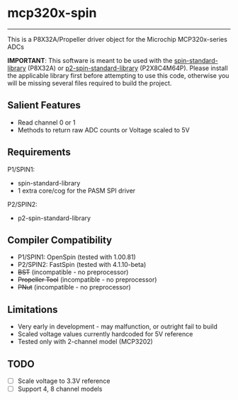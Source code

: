 # mcp320x-spin 
--------------

This is a P8X32A/Propeller driver object for the Microchip MCP320x-series ADCs

**IMPORTANT**: This software is meant to be used with the [spin-standard-library](https://github.com/avsa242/spin-standard-library) (P8X32A) or [p2-spin-standard-library](https://github.com/avsa242/p2-spin-standard-library) (P2X8C4M64P). Please install the applicable library first before attempting to use this code, otherwise you will be missing several files required to build the project.

## Salient Features

* Read channel 0 or 1
* Methods to return raw ADC counts or Voltage scaled to 5V

## Requirements

P1/SPIN1:
* spin-standard-library
* 1 extra core/cog for the PASM SPI driver

P2/SPIN2:
* p2-spin-standard-library

## Compiler Compatibility

* P1/SPIN1: OpenSpin (tested with 1.00.81)
* P2/SPIN2: FastSpin (tested with 4.1.10-beta)
* ~~BST~~ (incompatible - no preprocessor)
* ~~Propeller Tool~~ (incompatible - no preprocessor)
* ~~PNut~~ (incompatible - no preprocessor)

## Limitations

* Very early in development - may malfunction, or outright fail to build
* Scaled voltage values currently hardcoded for 5V reference
* Tested only with 2-channel model (MCP3202)

## TODO

- [ ] Scale voltage to 3.3V reference
- [ ] Support 4, 8 channel models
